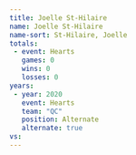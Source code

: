 ```yaml
---
title: Joelle St-Hilaire
name: Joelle St-Hilaire
name-sort: St-Hilaire, Joelle
totals:
 - event: Hearts
   games: 0
   wins: 0
   losses: 0
years:
 - year: 2020
   event: Hearts
   team: "QC"
   position: Alternate
   alternate: true
vs:
---
```

